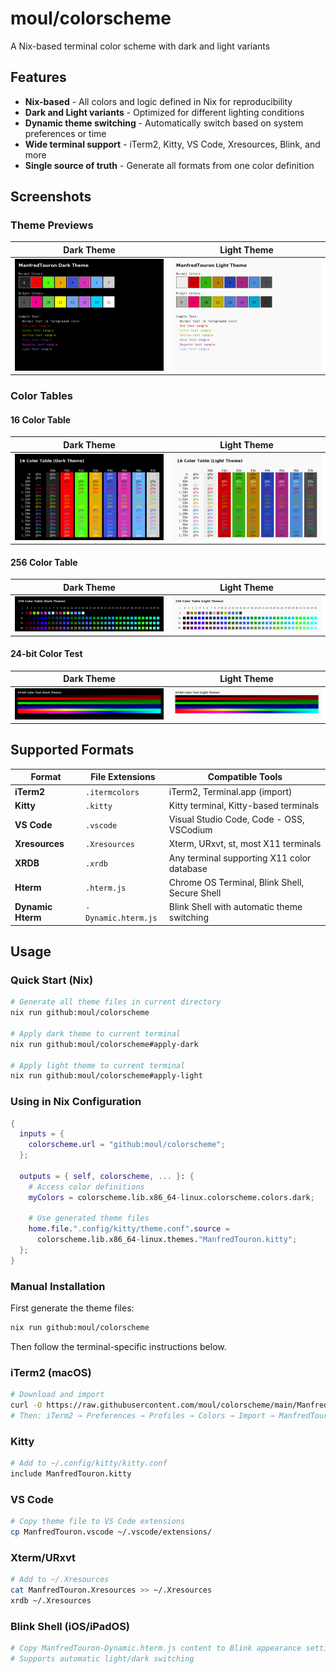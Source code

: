 # moul/colorscheme
A Nix-based terminal color scheme with dark and light variants

## Features

- **Nix-based** - All colors and logic defined in Nix for reproducibility
- **Dark and Light variants** - Optimized for different lighting conditions
- **Dynamic theme switching** - Automatically switch based on system preferences or time
- **Wide terminal support** - iTerm2, Kitty, VS Code, Xresources, Blink, and more
- **Single source of truth** - Generate all formats from one color definition

## Screenshots

### Theme Previews

| Dark Theme | Light Theme |
|------------|-------------|
| ![Dark Theme](./assets/preview-dark.png) | ![Light Theme](./assets/preview-light.png) |

### Color Tables

#### 16 Color Table
| Dark Theme | Light Theme |
|------------|-------------|
| ![16 Color Table Dark](./assets/color-table-16-dark.png) | ![16 Color Table Light](./assets/color-table-16-light.png) |

#### 256 Color Table  
| Dark Theme | Light Theme |
|------------|-------------|
| ![256 Color Table Dark](./assets/color-table-256-dark.png) | ![256 Color Table Light](./assets/color-table-256-light.png) |

#### 24-bit Color Test
| Dark Theme | Light Theme |
|------------|-------------|
| ![24-bit Color Test Dark](./assets/color-table-24bit-dark.png) | ![24-bit Color Test Light](./assets/color-table-24bit-light.png) |


## Supported Formats

| Format | File Extensions | Compatible Tools |
|--------|-----------------|------------------|
| **iTerm2** | `.itermcolors` | iTerm2, Terminal.app (import) |
| **Kitty** | `.kitty` | Kitty terminal, Kitty-based terminals |  
| **VS Code** | `.vscode` | Visual Studio Code, Code - OSS, VSCodium |
| **Xresources** | `.Xresources` | Xterm, URxvt, st, most X11 terminals |
| **XRDB** | `.xrdb` | Any terminal supporting X11 color database |
| **Hterm** | `.hterm.js` | Chrome OS Terminal, Blink Shell, Secure Shell |
| **Dynamic Hterm** | `-Dynamic.hterm.js` | Blink Shell with automatic theme switching |

## Usage

### Quick Start (Nix)

```bash
# Generate all theme files in current directory
nix run github:moul/colorscheme

# Apply dark theme to current terminal
nix run github:moul/colorscheme#apply-dark

# Apply light theme to current terminal
nix run github:moul/colorscheme#apply-light
```

### Using in Nix Configuration

```nix
{
  inputs = {
    colorscheme.url = "github:moul/colorscheme";
  };

  outputs = { self, colorscheme, ... }: {
    # Access color definitions
    myColors = colorscheme.lib.x86_64-linux.colorscheme.colors.dark;
    
    # Use generated theme files
    home.file.".config/kitty/theme.conf".source = 
      colorscheme.lib.x86_64-linux.themes."ManfredTouron.kitty";
  };
}
```

### Manual Installation

First generate the theme files:

```bash
nix run github:moul/colorscheme
```

Then follow the terminal-specific instructions below.

### iTerm2 (macOS)
```bash
# Download and import
curl -O https://raw.githubusercontent.com/moul/colorscheme/main/ManfredTouron.itermcolors
# Then: iTerm2 → Preferences → Profiles → Colors → Import → ManfredTouron.itermcolors
```

### Kitty
```bash
# Add to ~/.config/kitty/kitty.conf
include ManfredTouron.kitty
```

### VS Code
```bash
# Copy theme file to VS Code extensions
cp ManfredTouron.vscode ~/.vscode/extensions/
```

### Xterm/URxvt
```bash
# Add to ~/.Xresources
cat ManfredTouron.Xresources >> ~/.Xresources
xrdb ~/.Xresources
```

### Blink Shell (iOS/iPadOS)
```bash
# Copy ManfredTouron-Dynamic.hterm.js content to Blink appearance settings
# Supports automatic light/dark switching
```

